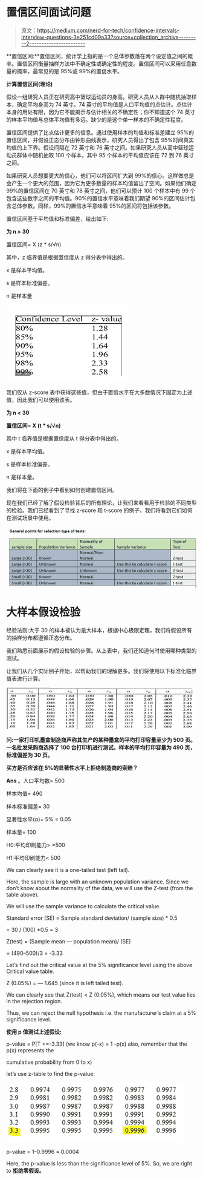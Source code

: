 # 置信区间面试问题

> 原文：<https://medium.com/nerd-for-tech/confidence-intervals-interview-questions-3e251cd09a33?source=collection_archive---------2----------------------->

**置信区间:**置信区间，统计学上指的是一个总体参数落在两个设定值之间的概率。置信区间衡量抽样方法中不确定性或确定性的程度。置信区间可以采用任意数量的概率，最常见的是 95%或 99%的置信水平。

**计算置信区间(理论)**

假设一组研究人员正在研究高中篮球运动员的身高。研究人员从人群中随机抽取样本，确定平均身高为 74 英寸。74 英寸的平均值是人口平均值的点估计。点估计本身的用处有限，因为它不能揭示与估计相关的不确定性；你不知道这个 74 英寸的样本平均值与总体平均值有多远。缺少的是这个单一样本的不确定性程度。

置信区间提供了比点估计更多的信息。通过使用样本的均值和标准差建立 95%的置信区间，并假设正态分布由钟形曲线表示，研究人员得出了包含 95%时间真实均值的上下界。假设间隔在 72 英寸和 76 英寸之间。如果研究人员从高中篮球运动员群体中随机抽取 100 个样本，其中 95 个样本的平均值应该在 72 到 76 英寸之间。

如果研究人员想要更大的信心，他们可以将区间扩大到 99%的信心。这样做总是会产生一个更大的范围，因为它为更多数量的样本均值留出了空间。如果他们确定 99%的置信区间在 70 英寸和 78 英寸之间，他们可以预计 100 个样本中有 99 个包含这些数字之间的平均值。90%的置信水平意味着我们期望 90%的区间估计包含总体参数。同样，99%的置信水平意味着 95%的区间将包括该参数。

置信区间基于平均值和标准偏差，给出如下:

**为 n > 30**

置信区间= X (z * s/√n)

其中，z 临界值是根据置信度从 z 得分表中得出的。

x 是样本平均值。

s 是样本标准偏差。

n 是样本量

![](img/782827aa615929cc235143f0753d73a2.png)

我们仅从 z-score 表中获得这些值，但由于置信水平在大多数情况下固定为上述值，因此我们可以使用该表。

**为 n < 30**

**置信区间= X (t * s/√n)**

其中 t 临界值是根据置信度从 t 得分表中得出的。

x 是样本平均值。

s 是样本标准偏差。

n 是样本量。

我们将在下面的例子中看到如何创建置信区间。

现在我们已经了解了假设检验背后的所有理论，让我们来看看用于检验的不同类型的检验。我们已经看到了寻找 z-score 和 t-score 的例子，我们将看到它们如何在测试场景中使用。

![](img/ecfcd78a2315b474df32bf5f97028ca2.png)

# 大样本假设检验

经验法则:大于 30 的样本被认为是大样本，根据中心极限定理，我们将假设所有的抽样分布都遵循正态分布。

我们熟悉前面展示的假设检验的步骤。从上表中，我们还知道何时使用哪种类型的测试。

让我们从几个实际例子开始，以帮助我们的理解更多。我们将使用以下标准化临界值表进行计算。

![](img/ed0708b35b644f9638b131ad64588e72.png)

**问:一家打印机墨盒制造商声称其生产的某种墨盒的平均打印容量至少为 500 页。一名批发采购商选择了 100 台打印机进行测试。样本的平均打印容量为 490 页，标准偏差为 30 页。**

**买方是否应该在 5%的显著性水平上拒绝制造商的索赔？**

**Ans** 。人口平均数= 500

样本均值= 490

样本标准偏差= 30

显著性水平(α)= 5% = 0.05

样本量= 100

H0:平均印刷能力> =500

H1:平均印刷能力< 500

We can clearly see it is a one-tailed test (left tail).

Here, the sample is large with an unknown population variance. Since we don’t know about the normality of the data, we will use the Z-test (from the table above).

We will use the sample variance to calculate the critical value.

Standard error (SE) = Sample standard deviation/ (sample size) * 0.5

= 30 / (100) *0.5 = 3

Z(test) = (Sample mean — population mean)/ (SE)

= (490–500)/3 = -3.33

Let’s find out the critical value at the 5% significance level using the above Critical value table.

Z (0.05%) = — 1.645 (since it is left tailed test).

We can clearly see that Z(test) < Z (0.05%), which means our test value lies in the rejection region.

Thus, we can reject the null hypothesis i.e. the manufacturer’s claim at a 5% significance level.

**使用 p 值测试上述假设:**

p-value = P[T <=-3.33] (we know p(-x) = 1 -p(x) also, remember that the p(x) represents the

cumulative probability from 0 to x)

let’s use z-table to find the p-value:

![](img/64c01735d13b923d59b4287f78c32b0d.png)

p-value = 1–0.9996 = 0.0004

Here, the p-value is less than the significance level of 5%. So, we are right to **拒绝零假设。**